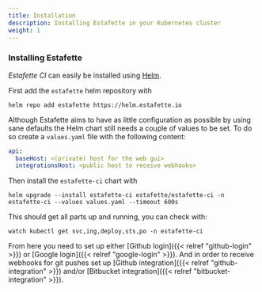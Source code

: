 ```yaml
---
title: Installation
description: Installing Estafette in your Kubernetes cluster
weight: 1
---
```


### Installing Estafette

_Estafette CI_ can easily be installed using [Helm](https://helm.sh/).


First add the `estafette` helm repository with

```
helm repo add estafette https://helm.estafette.io
```

Although Estafette aims to have as little configuration as possible by using sane defaults the Helm chart still needs a couple of values to be set. To do so create a `values.yaml` file with the following content:

```yaml
api:
  baseHost: <(private) host for the web gui>
  integrationsHost: <public host to receive webhooks>
```

Then install the `estafette-ci` chart with

```
helm upgrade --install estafette-ci estafette/estafette-ci -n estafette-ci --values values.yaml --timeout 600s
```

This should get all parts up and running, you can check with:

```
watch kubectl get svc,ing,deploy,sts,po -n estafette-ci
```

From here you need to set up either [Github login]({{< relref "github-login" >}}) or [Google login]({{< relref "google-login" >}}). And in order to receive webhooks for git pushes set up [Github integration]({{< relref "github-integration" >}}) and/or [Bitbucket integration]({{< relref "bitbucket-integration" >}}).